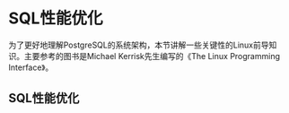 # SQL性能优化
为了更好地理解PostgreSQL的系统架构，本节讲解一些关键性的Linux前导知识。主要参考的图书是Michael Kerrisk先生编写的《The Linux Programming Interface》。

## SQL性能优化



